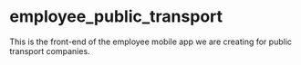 # employee_public_transport

This is the front-end of the employee mobile app we are creating for public transport companies.